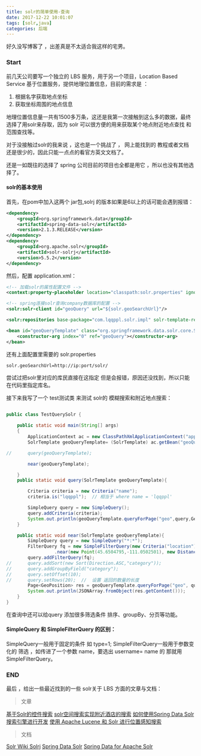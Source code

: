 ```yaml
---
title: solr的简单使用-查询
date: 2017-12-22 10:01:07
tags: [solr,java]
categories: 后端
---
```

<!-- deleteAbove -->

好久没写博客了 ，出差真是不太适合我这样的宅男。

<!-- more -->

### Start
前几天公司要写一个独立的 LBS 服务，用于另一个项目，Location Based Service  基于位置服务，提供地理位置信息，目前的需求是 ：

1. 根据名字获取地点坐标
2. 获取坐标周围的地点信息

地理位置信息量一共有1500多万条，这还是我第一次接触到这么多的数据，最终选择了用solr来存取，因为 solr 可以很方便的用来获取某个地点附近地点查找 和范围查找等。

对于没接触过solr的我来说 ，这也是一个挑战了 ， 网上能找到的 教程或者文档 还是很少的，因此只能一点点的看官方英文文档了。

还是一如既往的选择了 spring 公司目前的项目也全都是用它 ，所以也没有其他选择了。

#### solr的基本使用

首先，在pom中加入这两个 jar包,solrj 的版本如果是6以上的话可能会遇到报错：
```xml
<dependency>
	<groupId>org.springframework.data</groupId>
	<artifactId>spring-data-solr</artifactId>
	<version>2.1.3.RELEASE</version>
</dependency>
<dependency>
	<groupId>org.apache.solr</groupId>
	<artifactId>solr-solrj</artifactId>
	<version>5.5.2</version>
</dependency>

```
然后，配置 application.xml：
```xml
<!-- 加载solr的属性配置文件 -->
<context:property-placeholder location="classpath:solr.properties" ignore-unresolvable="true"/>

<!-- spring连接solr查询company数据库的配置 -->
<solr:solr-client id="geoQuery" url="${solr.geoSearchUrl}"/>

<solr:repositories base-package="com.lqqppl.solr.impl" solr-template-ref="geoQueryTemplate"/>

<bean id="geoQueryTemplate" class="org.springframework.data.solr.core.SolrTemplate">
    <constructor-arg index="0" ref="geoQuery"></constructor-arg>
</bean>
```
还有上面配置里需要的  solr.properties
```xml
solr.geoSearchUrl=http://ip:port/solr/
```
尝试过把solr里对应的库民直接在这指定 但是会报错，原因还没找到，所以只能在代码里指定库名。

接下来我写了一个 test测试类 来测试 solr的 模糊搜索和附近地点搜索：

```java

public class TestQuerySolr {

	public static void main(String[] args)
	{
		ApplicationContext ac = new ClassPathXmlApplicationContext("applicationContext.xml");
	    SolrTemplate geoQueryTemplate= (SolrTemplate) ac.getBean("geoQueryTemplate");

//	    query(geoQueryTemplate);

	    near(geoQueryTemplate);

	}
	public static void query(SolrTemplate geoQueryTemplate){

		Criteria criteria = new Criteria("name");
		criteria.is("lqqppl");  // 相当于 where name = 'lqqppl'

	    SimpleQuery query = new SimpleQuery();
	    query.addCriteria(criteria);
	    System.out.println(geoQueryTemplate.queryForPage("geo",query,GeoPosition.class).getContent().get(0).getLocation());
	}

	public static void near(SolrTemplate geoQueryTemplate){
		SimpleQuery query = new SimpleQuery("*:*");
		FilterQuery fq = new SimpleFilterQuery(new Criteria("location")
				  .near(new Point(45.6504795,-111.0502501), new Distance(5)));
		query.addFilterQuery(fq);
//		query.addSort(new Sort(Direction.ASC,"category"));
//		query.addGroupByField("category");
//		query.setOffset(10);
//		query.setRows(20);  //  设置 返回的数量的长度
		Page<GeoPosition> res = geoQueryTemplate.queryForPage("geo", query, GeoPosition.class);
		System.out.println(JSONArray.fromObject(res.getContent()));
	}
}

```

在查询中还可以给query 添加很多筛选条件  排序、groupBy、分页等功能。

#### SimpleQuery 和 SimpleFilterQuery 的区别：

SimpleQuery一般用于固定的条件 如 type=1;
SimpleFilterQuery一般用于参数变化的 筛选 ，如传进了一个参数 name，要选出 username= name 的 那就用 SimpleFilterQuery。

### END
最后 ，给出一些最近找到的一些 solr关于 LBS 方面的文章与文档：
> 文章

[基于Solr的控件搜索](http://itindex.net/detail/41691-solr-%E7%A9%BA%E9%97%B4-%E6%90%9C%E7%B4%A2)
[solr空间搜索实现附近酒店的搜索](http://blog.csdn.net/awj3584/article/details/11760757)
[如何使用Spring Data Solr搜索引擎进行开发](http://blog.csdn.net/likemebee/article/details/78469002)
[使用 Apache Lucene 和 Solr 进行位置感知搜索](https://www.ibm.com/developerworks/cn/java/j-spatial/)
> 文档

[Solr Wiki Solrj](https://wiki.apache.org/solr/Solrj)
[Spring Data Solr](https://docs.spring.io/spring-data/solr/docs/2.1.3.RELEASE/api/)
[Spring Data for Apache Solr](https://docs.spring.io/spring-data/solr/docs/3.0.2.RELEASE/reference/html/)
